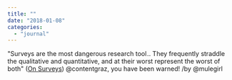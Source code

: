 ```yaml
---
title: ""
date: "2018-01-08"
categories: 
  - "journal"
---
```


"Surveys are the most dangerous research tool .. They frequently straddle the qualitative and quantitative, and at their worst represent the worst of both" ([On Surveys](https://medium.com/research-things/on-surveys-5a73dda5e9a0)) @contentgraz, you have been warned! /by @mulegirl
